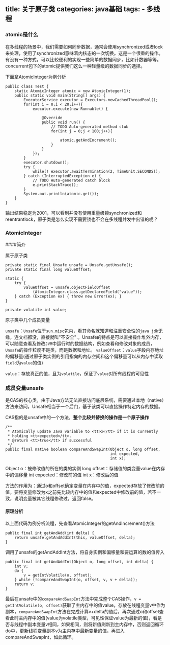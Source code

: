 title: 关于原子类
categories: java基础
tags: 
	- 多线程
---

### atomic是什么

在多线程的场景中，我们需要如何同步数据，通常会使用synchronized或者lock来处理，使用了synchronized意味着内核态的一次切换。这是一个很重的操作。有没有一种方式，可以比较便利的实现一些简单的数据同步，比如计数器等等。concurrent包下的atomic提供我们这么一种轻量级的数据同步的选择。

下面拿AtomicInteger为例分析

```
public class Test {
	static AtomicInteger atomic = new AtomicInteger(1);
	public static void main(String[] args) {
		ExecutorService executor = Executors.newCachedThreadPool();
		for(int i = 0;i < 20;i++){
			executor.execute(new Runnable() {
				
				@Override
				public void run() {
					// TODO Auto-generated method stub
					for(int j = 0;j < 100;j++){
						
						atomic.getAndIncrement();
					}
				}
			});
		}
		executor.shutdown();
		try {
			while(! executor.awaitTermination(2, TimeUnit.SECONDS));
		} catch (InterruptedException e) {
			// TODO Auto-generated catch block
			e.printStackTrace();
		}
		System.out.println(atomic.get());
	}
}
```
输出结果稳定为2001，可以看到并没有使用重量级锁synchronized和reentrantlock，原子类是怎么实现不需要锁也不会在多线程并发中出错的呢？

### AtomicInteger

####简介

属于原子类

```
private static final Unsafe unsafe = Unsafe.getUnsafe();
private static final long valueOffset;

static {
    try {
        valueOffset = unsafe.objectFieldOffset
            (AtomicInteger.class.getDeclaredField("value"));
    } catch (Exception ex) { throw new Error(ex); }
}

private volatile int value;
```

原子类中几个成员变量

`unsafe`：`Unsafe`位于`sun.misc`包内，看其命名就知道和注重安全性的`java jdk`无缘，连文档都没，直接就叫"不安全" 。Unsafe的特点是可以直接操作堆外内存，可以随意查看及修改`JVM`中运行时的数据结构，例如查看和修改对象的成员，`Unsafe`的操作粒度不是类，而是数据和地址。
`valueOffset`：`value`字段内存地址的偏移量(通过原子类实例的引用指向的内存空间和这个偏移量可以从内存中读取`field`为`value`的值)

`value`：存放真正的值，且为`volatile`，保证了`value`对所有线程的可见性

### 成员变量unsafe

是CAS的核心类，由于Java方法无法直接访问底层系统，需要通过本地（native）方法来访问，Unsafe相当于一个后门，基于该类可以直接操作特定内存的数据。

CAS指的是unsafe中的一个方法，**整个比较并替换的操作是一个原子操作**

```
/**
 * Atomically update Java variable to <tt>x</tt> if it is currently
 * holding <tt>expected</tt>.
 * @return <tt>true</tt> if successful
 */
public final native boolean compareAndSwapInt(Object o, long offset,
                                              int expected,
                                              int x);

```

Object o：被修改值的所在的类的实例
long offset：存储值的类变量value在内存中的偏移量
int expected：修改前的值
int x：修改后的值

方法的作用为：通过o和offset确定变量在内存中的值，expected存放了修改前的值，要将变量修改为x之前先比较内存中的值和expected中修改前的值，若不一致，说明变量被其它线程修改过，返回false。

#### 原理分析

以上面代码为例分析流程，先查看AtomicInteger的getAndIncrement()方法

```
public final int getAndAdd(int delta) {
    return unsafe.getAndAddInt(this, valueOffset, delta);
}
```

调用了unsafe的getAndAddInt方法，将自身实例和偏移量和要运算的数的值传入

```
public final int getAndAddInt(Object o, long offset, int delta) {
    int v;
    do {
        v = getIntVolatile(o, offset);
    } while (!compareAndSwapInt(o, offset, v, v + delta));
    return v;
}
```
最后在unsafe中的`compareAndSwapInt`方法中完成整个CAS操作，`v = getIntVolatile(o, offset)`获取了主内存中的值value，存放在线程变量v中作为副本，`compareAndSwapInt`方法在完成计算v+delta的值后，再次通过o和offset查看此时主内存中的值(value为volatile类型，可见性保证value为最新的值)，看是否与线程中副本变量v相同，如果相同，则将新值刷新到主内存中，否则返回循环do中，更新线程变量副本v为主内存中最新变量的值，再进入compareAndSwapInt，如此循环。